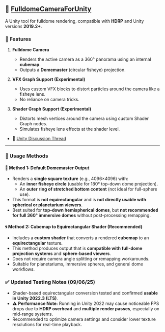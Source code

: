 ## 🎥 [FulldomeCameraForUnity](https://github.com/rsodre/FulldomeCameraForUnity)

A Unity tool for fulldome rendering, compatible with **HDRP** and Unity versions **2019.2+**.


### 🧰 Features

1. **Fulldome Camera**  
   - Renders the active camera as a 360° panorama using an internal **cubemap**.
   - Outputs a **Domemaster** (circular fisheye) projection.

2. **VFX Graph Support (Experimental)**  
   - Uses custom VFX blocks to distort particles around the camera like a fisheye lens.  
   - No reliance on camera tricks.

3. **Shader Graph Support (Experimental)**  
   - Distorts mesh vertices around the camera using custom Shader Graph nodes.  
   - Simulates fisheye lens effects at the shader level.

- 💬 [Unity Discussion Thread](https://discussions.unity.com/t/fulldome-camera-for-unity/712999)

---

### 🧪 Usage Methods

#### 🔁 Method 1: Default Domemaster Output
- Renders a **single square texture** (e.g., 4096×4096) with:
  - An **inner fisheye circle** (usable for 180° top-down dome projection).
  - An **outer ring of stretched bottom content** (not ideal for full-sphere use).
- This format is **not equirectangular** and is **not directly usable with spherical or planetarium viewers**.
- Best suited for **top-down hemispherical domes**, but **not recommended for full 360° immersive domes** without post-processing remapping.

#### 🌀 Method 2: Cubemap to Equirectangular Shader (Recommended)
- Includes a **custom shader** that converts a rendered **cubemap** to an **equirectangular** texture.
- This method produces output that is **compatible with full-dome projection systems** and **sphere-based viewers**.
- Does not require camera angle splitting or remapping workarounds.
- Suitable for planetariums, immersive spheres, and general dome workflows.

### ✅ Updated Testing Notes (09/06/25)


- Shader-based equirectangular conversion tested and confirmed **usable in Unity 2022.3 (LTS)**.
- ⚠️ **Performance Note:** Running in Unity 2022 may cause noticeable FPS drops due to **HDRP overhead** and **multiple render passes**, especially on mid-range systems.
- Recommended to optimize camera settings and consider lower texture resolutions for real-time playback.
